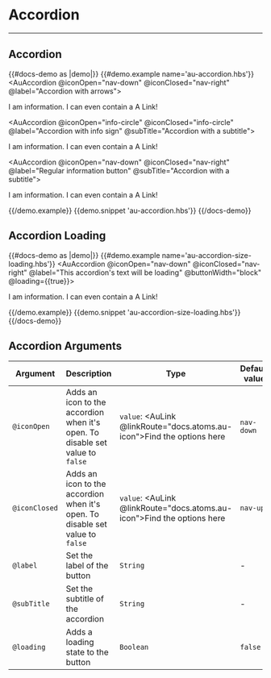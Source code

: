 # Accordion

---

## Accordion

{{#docs-demo as |demo|}}
  {{#demo.example name='au-accordion.hbs'}}
    <AuAccordion @iconOpen="nav-down" @iconClosed="nav-right" @label="Accordion with arrows">
      <p>I am information. I can even contain a <AuLink>A Link</AuLink>!</p>
    </AuAccordion>
    <AuAccordion @iconOpen="info-circle" @iconClosed="info-circle" @label="Accordion with info sign" @subTitle="Accordion with a subtitle">
      <p>I am information. I can even contain a <AuLink>A Link</AuLink>!</p>
    </AuAccordion>
    <AuAccordion @iconOpen="nav-down" @iconClosed="nav-right" @label="Regular information button" @subTitle="Accordion with a subtitle">
      <p>I am information. I can even contain a <AuLink>A Link</AuLink>!</p>
    </AuAccordion>
  {{/demo.example}}
  {{demo.snippet 'au-accordion.hbs'}}
{{/docs-demo}}

## Accordion Loading

{{#docs-demo as |demo|}}
  {{#demo.example name='au-accordion-size-loading.hbs'}}
    <AuAccordion @iconOpen="nav-down" @iconClosed="nav-right" @label="This accordion's text will be loading" @buttonWidth="block" @loading={{true}}>
      <p>I am information. I can even contain a <AuLink>A Link</AuLink>!</p>
    </AuAccordion>
  {{/demo.example}}
  {{demo.snippet 'au-accordion-size-loading.hbs'}}
{{/docs-demo}}


## Accordion Arguments
| Argument      | Description | Type | Default value |
| ------------- | ----------- | ---- | ------------- |
| `@iconOpen` | Adds an icon to the accordion when it's open. To disable set value to `false` | `value`: <AuLink @linkRoute="docs.atoms.au-icon">Find the options here</AuLink> | `nav-down` |
| `@iconClosed` | Adds an icon to the accordion when it's open. To disable set value to `false` | `value`: <AuLink @linkRoute="docs.atoms.au-icon">Find the options here</AuLink> | `nav-up` |
| `@label` | Set the label of the button | `String` | - |
| `@subTitle` | Set the subtitle of the accordion | `String` | - |
| `@loading` | Adds a loading state to the button | `Boolean` | `false` |
